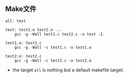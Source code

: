 ## Make文件

    all: test
    
    test: test1.o test2.o ...
        gcc -g -Wall test1.c test2.c -o test -I.
        
    test1.o: test1.c
        gcc -g -Wall -c test1.c -o test1.o
    
    test2.o: test2.c
        gcc -g -Wall -c test2.c -o test2.o
  * the target `all` is nothing but a default makefile target.

